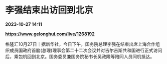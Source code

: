 # 李强结束出访回到北京

**2023-10-27 14:11**

**https://www.gelonghui.com/live/1268192**

格隆汇10月27日｜据新华社，今日下午，国务院总理李强在结束出席上海合作组织成员国政府首脑(总理)理事会第二十二次会议并对吉尔吉斯共和国进行正式访问后，乘包机回到北京。国务委员兼国务院秘书长吴政隆等陪同人员同机抵达。
